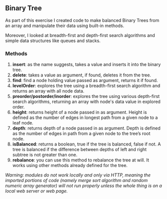 ## Binary Tree
As part of this exercise I created code to make balanced Binary Trees from an array and manipulate their data using built-in methods.

Moreover, I looked at breadth-first and depth-first search algorithms and simple data structures like queues and stacks.

### Methods
 1. **insert**: as the name suggests, takes a value and inserts it into the binary tree.
 2. **delete**: takes a value as argument, if found, deletes it from the tree.
 3. **find**: find a node holding value passed as argument, returns it if found.
 4. **levelOrder**: explores the tree using a breadth-first search algorithm and returns an array with all node data.
 5. **preorder/postorder/inorder**: explores the tree using various depth-first search algorithms, returning an array with node's data value in explored order. 
 6. **height**: returns height of a node passed in as argument. Height is defined as the number of edges in longest path from a given node to a leaf node.
 7. **depth**: returns depth of a node passed in as argument. Depth is defined as the number of edges in path from a given node to the tree’s root node.
 8. **isBalanced**: returns a boolean, true if the tree is balanced, false if not. A tree is balanced if the difference between depths of left and right subtree is not greater than one.
 9. **rebalance**: you can use this method to rebalance the tree at will. It works using other methods already defined for the tree.

*Warning: modules do not work locally and only via HTTP, meaning the imported portions of code (namely merge sort algorithm and random numeric array generator) will not run properly unless the whole thing is on a local web server or web page.* 
